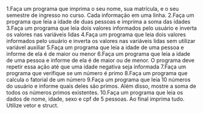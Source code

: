 1.Faça um programa que imprima o seu nome, sua matrícula, e o seu semestre de ingresso no curso. Cada informação em uma linha.
2.Faça um programa que leia a idade de duas pessoas e imprima a soma das idades
3.Faça um programa que leia dois valores informados pelo usuário e inverta os valores nas variáveis lidas
4.Faça um programa que leia dois valores informados pelo usuário e inverta os valores nas variáveis lidas sem utilizar variável auxiliar
5.Faça um programa que leia a idade de uma pessoa e informe de ela é de maior ou menor
6.Faça um programa que leia a idade de uma pessoa e informe de ela é de maior ou de menor. O programa deve repetir essa ação até que uma idade negativa seja informada 
7.Faça um programa que verifique se um número é primo
8.Faça um programa que calcula o fatorial de um número
9.Faça um programa que leia 10 números do usuário e informe quais deles são primos. Além disso, mostre a soma de todos os números primos existentes.
10.Faça um programa que leia os dados de nome, idade, sexo e cpf de 5 pessoas. Ao final imprima tudo. Utilize vetor e struct.
